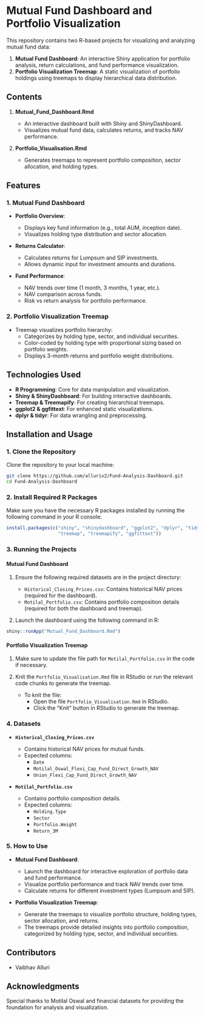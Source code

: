 
# Mutual Fund Dashboard and Portfolio Visualization

This repository contains two R-based projects for visualizing and analyzing mutual fund data:

1. **Mutual Fund Dashboard**: An interactive Shiny application for portfolio analysis, return calculations, and fund performance visualization.
2. **Portfolio Visualization Treemap**: A static visualization of portfolio holdings using treemaps to display hierarchical data distribution.

## Contents

1. **Mutual_Fund_Dashboard.Rmd**
   - An interactive dashboard built with Shiny and ShinyDashboard.
   - Visualizes mutual fund data, calculates returns, and tracks NAV performance.
   
2. **Portfolio_Visualisation.Rmd**
   - Generates treemaps to represent portfolio composition, sector allocation, and holding types.

## Features

### 1. Mutual Fund Dashboard
- **Portfolio Overview**:
   - Displays key fund information (e.g., total AUM, inception date).
   - Visualizes holding type distribution and sector allocation.
  
- **Returns Calculator**:
   - Calculates returns for Lumpsum and SIP investments.
   - Allows dynamic input for investment amounts and durations.
  
- **Fund Performance**:
   - NAV trends over time (1 month, 3 months, 1 year, etc.).
   - NAV comparison across funds.
   - Risk vs return analysis for portfolio performance.

### 2. Portfolio Visualization Treemap
- Treemap visualizes portfolio hierarchy:
   - Categorizes by holding type, sector, and individual securities.
   - Color-coded by holding type with proportional sizing based on portfolio weights.
   - Displays 3-month returns and portfolio weight distributions.

## Technologies Used
- **R Programming**: Core for data manipulation and visualization.
- **Shiny & ShinyDashboard**: For building interactive dashboards.
- **Treemap & Treemapify**: For creating hierarchical treemaps.
- **ggplot2 & ggfittext**: For enhanced static visualizations.
- **dplyr & tidyr**: For data wrangling and preprocessing.

## Installation and Usage

### 1. Clone the Repository
Clone the repository to your local machine:
```bash
git clone https://github.com/alluriv2/Fund-Analysis-Dashboard.git
cd Fund-Analysis-Dashboard
```

### 2. Install Required R Packages
Make sure you have the necessary R packages installed by running the following command in your R console:
```r
install.packages(c("shiny", "shinydashboard", "ggplot2", "dplyr", "tidyr", "plotly", 
                   "treemap", "treemapify", "ggfittext"))
```

### 3. Running the Projects

#### Mutual Fund Dashboard
1. Ensure the following required datasets are in the project directory:
   - `Historical_Closing_Prices.csv`: Contains historical NAV prices (required for the dashboard).
   - `Motilal_Portfolio.csv`: Contains portfolio composition details (required for both the dashboard and treemap).

2. Launch the dashboard using the following command in R:
```r
shiny::runApp("Mutual_Fund_Dashboard.Rmd")
```

#### Portfolio Visualization Treemap
1. Make sure to update the file path for `Motilal_Portfolio.csv` in the code if necessary.

2. Knit the `Portfolio_Visualisation.Rmd` file in RStudio or run the relevant code chunks to generate the treemap.

   - To knit the file:
     - Open the file `Portfolio_Visualisation.Rmd` in RStudio.
     - Click the "Knit" button in RStudio to generate the treemap.

### 4. Datasets

- **`Historical_Closing_Prices.csv`**
   - Contains historical NAV prices for mutual funds.
   - Expected columns:
     - `Date`
     - `Motilal_Oswal_Flexi_Cap_Fund_Direct_Growth_NAV`
     - `Union_Flexi_Cap_Fund_Direct_Growth_NAV`

- **`Motilal_Portfolio.csv`**
   - Contains portfolio composition details.
   - Expected columns:
     - `Holding.Type`
     - `Sector`
     - `Portfolio.Weight`
     - `Return_3M`

### 5. How to Use

- **Mutual Fund Dashboard**: 
   - Launch the dashboard for interactive exploration of portfolio data and fund performance.
   - Visualize portfolio performance and track NAV trends over time.
   - Calculate returns for different investment types (Lumpsum and SIP).
   
- **Portfolio Visualization Treemap**: 
   - Generate the treemaps to visualize portfolio structure, holding types, sector allocation, and returns.
   - The treemaps provide detailed insights into portfolio composition, categorized by holding type, sector, and individual securities.

## Contributors
- Vaibhav Alluri

## Acknowledgments

Special thanks to Motilal Oswal and financial datasets for providing the foundation for analysis and visualization.

